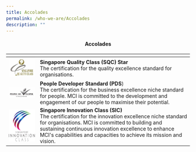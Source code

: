 ```yaml
---
title: Accolades
permalink: /who-we-are/Accolades
description: ""
---
```

#### <center>Accolades</center>

| <!-- -->    | <!-- -->    |
|-------------|-------------|
| ![Alt text for image on Isomer site](/images/accolades/SGQualityClass.png)   | **Singapore Quality Class (SQC) Star**<br /> The certification for the quality excellence standard for organisations.         |
| ![Alt text for image on Isomer site](/images/accolades/PeopleDeveloper.png)       | **People Developer Standard (PDS**) <br /> The certification for the business excellence niche standard for people. MCI is committed to the development and engagement of our people to maximise their potential.       |
| ![Alt text for image on Isomer site](/images/accolades/SGInnovationClass.png)   | **Singapore Innovation Class (SIC)**<br /> The certification for the innovation excellence niche standard for organisations. MCI is committed to building and sustaining continuous innovation excellence to enhance MCI's capabilities and capacities to achieve its mission and vision.      |